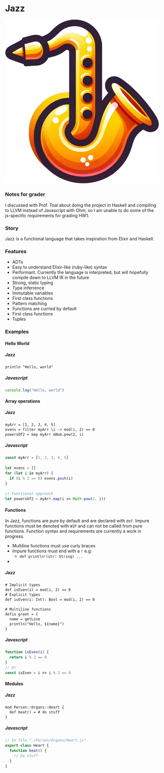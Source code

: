# Jazz
![Jazz logo](https://github.com/un3qual/jazz/blob/main/jazz_logo.png?raw=true)

### Notes for grader
I discussed with Prof. Toal about doing the project in Haskell and compiling to LLVM instead of Javascript with Ohm, so I am unable to do some of the js-specific requirements for grading HW1.
### Story
Jazz is a functional language that takes inspiration from Elixir and Haskell.

### Features
- ADTs
- Easy to understand Elixir-like (ruby-like) syntax
- Performant. Currently the language is interpreted, but will hopefully compile down to LLVM IR in the future
- Strong, static typing
- Type inferrence
- Immutable variables
- First class functions
- Pattern matching
- Functions are curried by default
- First class functions
- Tuples

### Examples
#### Hello World
##### Jazz
```
println "Hello, world"
```
##### Javascript
```js
console.log("Hello, world")
```

#### Array operations
##### Jazz
```
myArr = [1, 2, 3, 4, 5]
evens = filter myArr \i -> mod(i, 2) == 0
powersOf2 = map myArr &Num.pow(2, i)
```
##### Javascript
```js
const myArr = [1, 2, 3, 4, 5]

let evens = []
for (let i in myArr) {
  if (i % 2 == 0) evens.push(i)
}

// Functional approach
let powersOf2 = myArr.map(i => Math.pow(2, i))
```

#### Functions
In Jazz, functions are pure by default and are declared with `def`. Impure functions must be denoted with `WIP` and can not be called from pure functions. Function syntax and requirements are currently a work in progress.

- Multiline functions must use curly braces
- Impure functions must end with a `!` e.g:
  - ```def println!(str: String) ...```
- 
##### Jazz
```
# Implicit types
def isEven(i) = mod(i, 2) == 0
# Explicit types
def isEven(i: Int): Bool = mod(i, 2) == 0

# Multiline functions
defio greet = {
  name = getLine
  println("Hello, ${name}")
}
```
##### Javascript
```js
function isEven(i) {
  return i % 2 == 0
}
// Or
const isEven = i => i % 2 == 0
```

#### Modules
##### Jazz
```
mod Person::Organs::Heart {
  def beat() = # do stuff
}
```
##### Javascript
```js
// In file "./Person/Organs/Heart.js"
export class Heart {
  function beat() {
    // Do stuff
  }
}
```